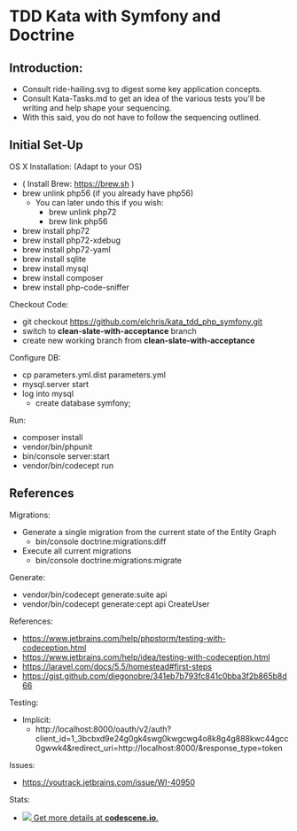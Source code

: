 TDD Kata with Symfony and Doctrine
==================================

## Introduction:

* Consult ride-hailing.svg to digest some key application concepts.
* Consult Kata-Tasks.md to get an idea of the various tests you'll be writing and help shape your sequencing.
* With this said, you do not have to follow the sequencing outlined.

## Initial Set-Up

OS X Installation: (Adapt to your OS)

* ( Install Brew: https://brew.sh )
* brew unlink php56 (if you already have php56)
    * You can later undo this if you wish:
        * brew unlink php72
        * brew link php56
* brew install php72
* brew install php72-xdebug
* brew install php72-yaml
* brew install sqlite
* brew install mysql
* brew install composer
* brew install php-code-sniffer

Checkout Code:

* git checkout https://github.com/elchris/kata_tdd_php_symfony.git
* switch to **clean-slate-with-acceptance** branch
* create new working branch from **clean-slate-with-acceptance**

Configure DB:

* cp parameters.yml.dist parameters.yml
* mysql.server start
* log into mysql
    * create database symfony;

Run:

* composer install
* vendor/bin/phpunit
* bin/console server:start
* vendor/bin/codecept run

## References

Migrations:

* Generate a single migration from the current state of the Entity Graph
    * bin/console doctrine:migrations:diff
* Execute all current migrations
    * bin/console doctrine:migrations:migrate

Generate:

* vendor/bin/codecept generate:suite api
* vendor/bin/codecept generate:cept api CreateUser

References:

* https://www.jetbrains.com/help/phpstorm/testing-with-codeception.html
* https://www.jetbrains.com/help/idea/testing-with-codeception.html
* https://laravel.com/docs/5.5/homestead#first-steps
* https://gist.github.com/diegonobre/341eb7b793fc841c0bba3f2b865b8d66

Testing:

* Implicit:
    * http://localhost:8000/oauth/v2/auth?client_id=1_3bcbxd9e24g0gk4swg0kwgcwg4o8k8g4g888kwc44gcc0gwwk4&redirect_uri=http://localhost:8000/&response_type=token

Issues:

* https://youtrack.jetbrains.com/issue/WI-40950


Stats:
* [![](http://codescene.io/projects/2090/status.svg) Get more details at **codescene.io**.](http://codescene.io/projects/2090/jobs/latest-successful/results)
